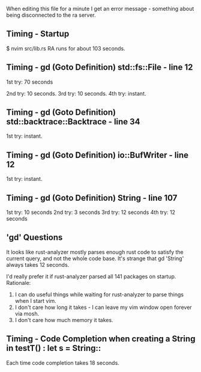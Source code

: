 When editing this file for a minute I get an error message - something about being disconnected to the ra server.

## Timing - Startup
$ nvim src/lib.rs
RA runs for about 103 seconds.

## Timing - gd (Goto Definition) std::fs::File - line 12
1st try: 70 seconds

2nd try: 10 seconds.
3rd try: 10 seconds.
4th try: instant.

## Timing - gd (Goto Definition) std::backtrace::Backtrace - line 34

1st try: instant.

## Timing - gd (Goto Definition) io::BufWriter - line 12

1st try: instant.

## Timing - gd (Goto Definition) String - line 107

1st try: 10 seconds
2nd try: 3 seconds
3rd try: 12 seconds
4th try: 12 seconds


## 'gd' Questions

It looks like rust-analyzer mostly parses enough rust code to satisfy the current query, and not the whole code base.
It's strange that gd 'String' always takes 12 seconds.

I'd really prefer it if rust-analyzer parsed all 141 packages on startup. Rationale:
1. I can do useful things while waiting for rust-analyzer to parse things when I start vim.
2. I don't care how long it takes - I can leave my vim window open forever via mosh.
3. I don't care how much memory it takes.


## Timing - Code Completion when creating a String in testT() : let s = String::<C-x C-o>

Each time code completion takes 18 seconds.






